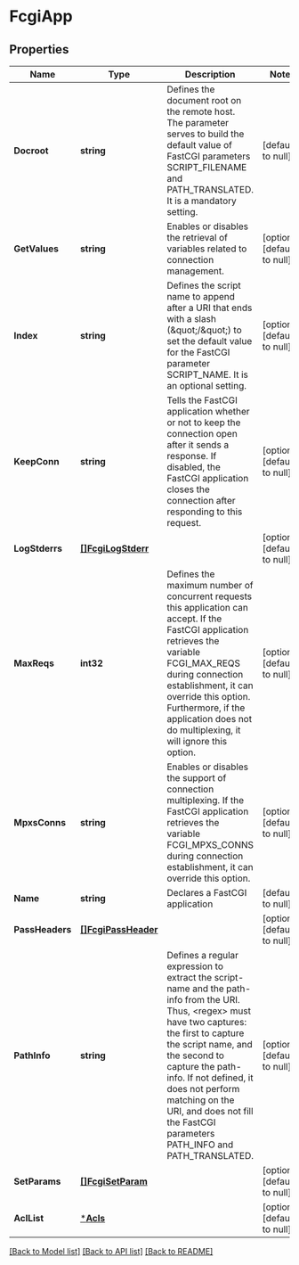 # FcgiApp

## Properties
Name | Type | Description | Notes
------------ | ------------- | ------------- | -------------
**Docroot** | **string** | Defines the document root on the remote host. The parameter serves to build the default value of FastCGI parameters SCRIPT_FILENAME and PATH_TRANSLATED. It is a mandatory setting. | [default to null]
**GetValues** | **string** | Enables or disables the retrieval of variables related to connection management. | [optional] [default to null]
**Index** | **string** | Defines the script name to append after a URI that ends with a slash (\&quot;/\&quot;) to set the default value for the FastCGI parameter SCRIPT_NAME. It is an optional setting. | [optional] [default to null]
**KeepConn** | **string** | Tells the FastCGI application whether or not to keep the connection open after it sends a response. If disabled, the FastCGI application closes the connection after responding to this request. | [optional] [default to null]
**LogStderrs** | [**[]FcgiLogStderr**](fcgiLogStderr.md) |  | [optional] [default to null]
**MaxReqs** | **int32** | Defines the maximum number of concurrent requests this application can accept. If the FastCGI application retrieves the variable FCGI_MAX_REQS during connection establishment, it can override this option. Furthermore, if the application does not do multiplexing, it will ignore this option. | [optional] [default to null]
**MpxsConns** | **string** | Enables or disables the support of connection multiplexing. If the FastCGI application retrieves the variable FCGI_MPXS_CONNS during connection establishment, it can override this option. | [optional] [default to null]
**Name** | **string** | Declares a FastCGI application | [default to null]
**PassHeaders** | [**[]FcgiPassHeader**](fcgiPassHeader.md) |  | [optional] [default to null]
**PathInfo** | **string** | Defines a regular expression to extract the script-name and the path-info from the URI. Thus, &lt;regex&gt; must have two captures: the first to capture the script name, and the second to capture the path- info. If not defined, it does not perform matching on the URI, and does not fill the FastCGI parameters PATH_INFO and PATH_TRANSLATED. | [optional] [default to null]
**SetParams** | [**[]FcgiSetParam**](fcgiSetParam.md) |  | [optional] [default to null]
**AclList** | [***Acls**](acls.md) |  | [optional] [default to null]

[[Back to Model list]](../README.md#documentation-for-models) [[Back to API list]](../README.md#documentation-for-api-endpoints) [[Back to README]](../README.md)


